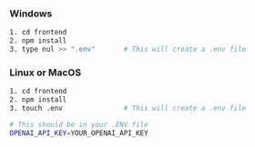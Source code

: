 ### Windows

```sh
1. cd frontend
2. npm install
3. type nul >> ".env"       # This will create a .env file
```

### Linux or MacOS

```sh
1. cd frontend
2. npm install
3. touch .env               # This will create a .env file
```

```sh
# This should be in your .ENV file
OPENAI_API_KEY=YOUR_OPENAI_API_KEY
```
